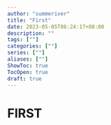 ```yaml
---
author: "summeriver"
title: "First"
date: 2023-05-05T06:24:17+08:00
description: ""
tags: [""]
categories: [""]
series: [""]
aliases: [""]
ShowToc: true
TocOpen: true
draft: true
---
```


# FIRST
